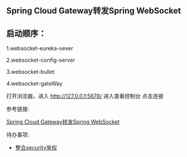 ## Spring Cloud Gateway转发Spring WebSocket

## 启动顺序：

1.websocket-eureka-sever

2.websocket-config-server

3.websocket-bullet

4.websocket-gateWay

打开浏览器，进入 http://127.0.0.1:5678/
进入查看控制台
点击连接

参考链接:

[Spring Cloud Gateway转发Spring WebSocket](http://springcloud.cn/view/36)

待办事项:
* [整合security鉴权](https://segmentfault.com/a/1190000007853460)

